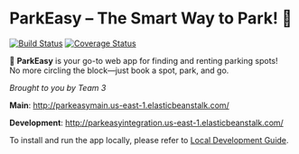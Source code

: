 # ParkEasy – The Smart Way to Park! 🚙  

[![Build Status](https://app.travis-ci.com/gcivil-nyu-org/team3-wed-spring25.svg?token=81yEXyGmJ4q4m5LeyGuS&branch=main)](https://app.travis-ci.com/gcivil-nyu-org/team3-wed-spring25)
[![Coverage Status](https://coveralls.io/repos/github/gcivil-nyu-org/team3-wed-spring25/badge.svg?branch=develop)](https://coveralls.io/github/gcivil-nyu-org/team3-wed-spring25?branch=develop)

🚀 **ParkEasy** is your go-to web app for finding and renting parking spots!  
No more circling the block—just book a spot, park, and go.  

*Brought to you by Team 3*

**Main**: http://parkeasymain.us-east-1.elasticbeanstalk.com/

**Development**: http://parkeasyintegration.us-east-1.elasticbeanstalk.com/

To install and run the app locally, please refer to  [Local Development Guide](local-installation-guide.md). 
